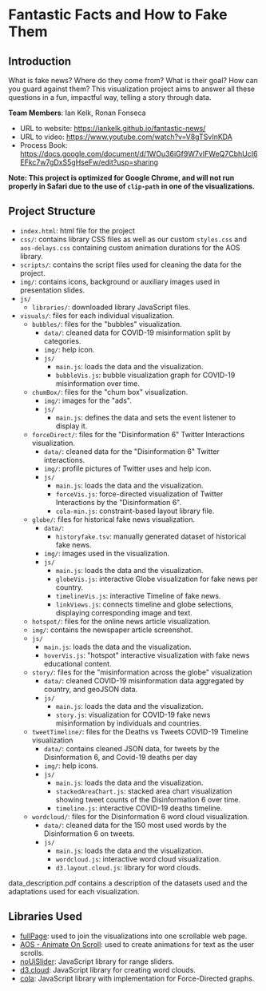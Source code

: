 # Fantastic Facts and How to Fake Them

## Introduction
What is fake news? Where do they come from? What is their goal?
How can you guard against them? 
This visualization project aims to answer all these questions in  a fun, impactful way,
telling a story through data.

**Team Members**: Ian Kelk, Ronan Fonseca

* URL to website: https://iankelk.github.io/fantastic-news/
* URL to video: https://www.youtube.com/watch?v=V8gTSvInKDA
* Process Book: https://docs.google.com/document/d/1WOu36iGf9W7vIFWeQ7CbhUcI6EFkc7w7gDxS5gHseFw/edit?usp=sharing

**Note: This project is optimized for Google Chrome, and will not run properly in Safari due to the use of `clip-path` in one of the visualizations.**

## Project Structure
- `index.html`: html file for the project
- `css/`: contains library CSS files as well as our custom `styles.css` and `aos-delays.css` containing
custom animation durations for the AOS library.
- `scripts/`: contains the script files used for cleaning the data for the project.
- `img/`: contains icons, background or auxiliary images used in presentation slides.
- `js/`
    - `libraries/`: downloaded library JavaScript files.
- `visuals/`: files for each individual visualization.
  - `bubbles/`: files for the "bubbles" visualization.
    - `data/`: cleaned data for COVID-19 misinformation split by categories.
    - `img/`: help icon.
    - `js/`
      - `main.js`: loads the data and the visualization.
      - `bubbleVis.js`: bubble visualization graph for COVID-19 misinformation over time.
  - `chumBox/`: files for the "chum box" visualization.
      - `img/`: images for the "ads".
      - `js/`
        - `main.js`: defines the data and sets the event listener to display it.
  - `forceDirect/`: files for the "Disinformation 6" Twitter Interactions visualization.
    - `data/`: cleaned data for the "Disinformation 6" Twitter interactions.
    - `img/`: profile pictures of Twitter uses and help icon.
    - `js/`
      - `main.js`: loads the data and the visualization.
      - `forceVis.js`: force-directed visualization of Twitter Interactions by the "Disinformation 6".
      - `cola-min.js`: constraint-based layout library file.
  - `globe/`: files for historical fake news visualization.
    - `data/`:
      - `historyfake.tsv`: manually generated dataset of historical fake news.
    - `img/`: images used in the visualization.
    - `js/`
      - `main.js`: loads the data and the visualization.
      - `globeVis.js`: interactive Globe visualization for fake news per country.
      - `timelineVis.js`: interactive Timeline of fake news.
      - `linkViews.js`: connects timeline and globe selections, displaying corresponding image and text.
  - `hotspot/`: files for the online news article visualization.
  - `img/`: contains the newspaper article screenshot.
  - `js/`
    - `main.js`: loads the data and the visualization.
    - `hoverVis.js`: "hotspot" interactive visualization with fake news educational content.
  - `story/`: files for the "misinformation across the globe" visualization
    - `data/`: cleaned COVID-19 misinformation data aggregated by country, and geoJSON data.
    - `js/`
      - `main.js`: loads the data and the visualization.
      - `story.js`: visualization for COVID-19 fake news misinformation by individuals and countries.
  - `tweetTimeline/`: files for the Deaths vs Tweets COVID-19 Timeline visualization
    - `data/`: contains cleaned JSON data, for tweets by the Disinformation 6, and Covid-19 deaths per day
    - `img/`: help icons.
    - `js/`
      - `main.js`: loads the data and the visualization.
      - `stackedAreaChart.js`: stacked area chart visualization showing tweet counts of the Disinformation 6 over time.
      - `timeline.js`: interactive COVID-19 deaths timeline.
  - `wordcloud/`: files for the Disinformation 6 word cloud visualization.
    - `data/`: cleaned data for the 150 most used words by the Disinformation 6 on tweets.
    - `js/`
      - `main.js`: loads the data and the visualization.
      - `wordcloud.js`: interactive word cloud visualization.
      - `d3.layout.cloud.js`: library for word clouds.

data_description.pdf contains a description of the datasets used and the adaptations used for each visualization.

## Libraries Used
  - [fullPage](https://alvarotrigo.com/fullPage/): used to join the visualizations into one scrollable web page.
  - [AOS - Animate On Scroll](https://michalsnik.github.io/aos/): used to create animations for text as the user scrolls.
  - [noUiSlider](https://refreshless.com/nouislider/): JavaScript library for range sliders.
  - [d3.cloud](https://github.com/jasondavies/d3-cloud): JavaScript library for creating word clouds.
  - [cola](https://marvl.infotech.monash.edu/webcola/): JavaScript library with implementation for Force-Directed graphs.
  
